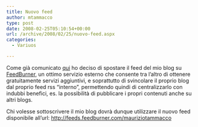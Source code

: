 ```yaml
---
title: Nuovo feed
author: mtammacco
type: post
date: 2008-02-25T05:10:54+00:00
url: /archive/2008/02/25/nuovo-feed.aspx
categories:
  - Variuos

---
```

Come già comunicato [qui][1] ho deciso di spostare il feed del mio blog su [FeedBurner][2], un ottimo servizio esterno che consente tra l&#8217;altro di ottenere gratuitamente servizi aggiuntivi, e soprattutto di svincolare il proprio blog dal proprio feed rss &#8220;interno&#8221;, permettendo quindi di centralizzarlo con indubbi benefici, es. la possibilità di pubblicare i propri contenuti anche su altri blogs.

Chi volesse sottoscrivere il mio blog dovrà dunque utilizzare il nuovo feed disponibile all&#8217;url: <http://feeds.feedburner.com/mauriziotammacco>

 [1]: http://xplayn.org/cs/blogs/maurizio/archive/2008/02/11/feedburner-e-communityserver.aspx
 [2]: http://www.feedburner.com/